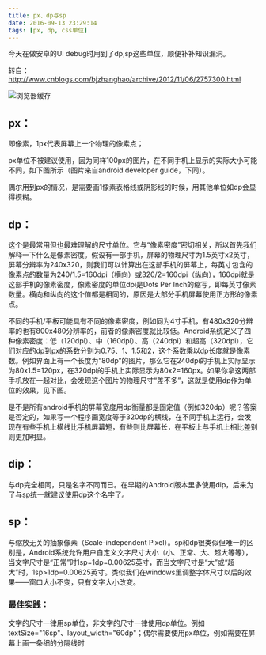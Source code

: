 ```yaml
---
title: px、dp与sp
date: 2016-09-13 23:29:14
tags: [px, dp, css单位]
---
```


今天在做安卓的UI debug时用到了dp,sp这些单位，顺便补补知识漏洞。

转自：http://www.cnblogs.com/bjzhanghao/archive/2012/11/06/2757300.html

![浏览器缓存](http://img.sc115.com/uploads/png/110125/201101251218231227.png)

<!--more-->

## px：
即像素，1px代表屏幕上一个物理的像素点；

px单位不被建议使用，因为同样100px的图片，在不同手机上显示的实际大小可能不同，如下图所示（图片来自android developer guide，下同）。

偶尔用到px的情况，是需要画1像素表格线或阴影线的时候，用其他单位如dp会显得模糊。

## dp：
这个是最常用但也最难理解的尺寸单位。它与“像素密度”密切相关，所以首先我们解释一下什么是像素密度。假设有一部手机，屏幕的物理尺寸为1.5英寸x2英寸，屏幕分辨率为240x320，则我们可以计算出在这部手机的屏幕上，每英寸包含的像素点的数量为240/1.5=160dpi（横向）或320/2=160dpi（纵向），160dpi就是这部手机的像素密度，像素密度的单位dpi是Dots Per Inch的缩写，即每英寸像素数量。横向和纵向的这个值都是相同的，原因是大部分手机屏幕使用正方形的像素点。

不同的手机/平板可能具有不同的像素密度，例如同为4寸手机，有480x320分辨率的也有800x480分辨率的，前者的像素密度就比较低。Android系统定义了四种像素密度：低（120dpi）、中（160dpi）、高（240dpi）和超高（320dpi），它们对应的dp到px的系数分别为0.75、1、1.5和2，这个系数乘以dp长度就是像素数。例如界面上有一个长度为“80dp”的图片，那么它在240dpi的手机上实际显示为80x1.5=120px，在320dpi的手机上实际显示为80x2=160px。如果你拿这两部手机放在一起对比，会发现这个图片的物理尺寸“差不多”，这就是使用dp作为单位的效果，见下图。


是不是所有android手机的屏幕宽度用dp衡量都是固定值（例如320dp）呢？答案是否定的，如果写一个程序画宽度等于320dp的横线，在不同手机上运行，会发现在有些手机上横线比手机屏幕短，有些则比屏幕长，在平板上与手机上相比差别则更加明显。

## dip：
与dp完全相同，只是名字不同而已。在早期的Android版本里多使用dip，后来为了与sp统一就建议使用dp这个名字了。

## sp：
与缩放无关的抽象像素（Scale-independent Pixel）。sp和dp很类似但唯一的区别是，Android系统允许用户自定义文字尺寸大小（小、正常、大、超大等等），当文字尺寸是“正常”时1sp=1dp=0.00625英寸，而当文字尺寸是“大”或“超大”时，1sp>1dp=0.00625英寸。类似我们在windows里调整字体尺寸以后的效果——窗口大小不变，只有文字大小改变。

### 最佳实践：

文字的尺寸一律用sp单位，非文字的尺寸一律使用dp单位。例如textSize="16sp"、layout_width="60dp"；偶尔需要使用px单位，例如需要在屏幕上画一条细的分隔线时